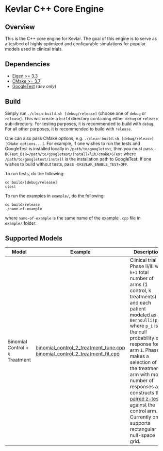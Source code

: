 # Kevlar C++ Core Engine

## Overview

This is the C++ core engine for Kevlar.
The goal of this engine is to serve as a testbed of highly optimized 
and configurable simulations for popular models used in clinical trials.

## Dependencies

- [Eigen >= 3.3](https://eigen.tuxfamily.org/index.php?title=Main_Page)
- [CMake >= 3.7](https://cmake.org/)
- [GoogleTest](https://github.com/google/googletest) (_dev only_)

## Build
 
Simply run `./clean-build.sh [debug/release]` (choose one of `debug` or `release`).
This will create a `build` directory containing either `debug` or `release` sub-directory.
For testing purposes, it is recommended to build with `debug`.
For all other purposes, it is recommended to build with `release`.

One can also pass CMake options, e.g. `./clean-build.sh [debug/release] [CMake options...]`.
For example, if one wishes to run the tests
and GoogleTest is installed locally in `/path/to/googletest`,
then you must pass `-DGTest_DIR=/path/to/googletest/install/lib/cmake/GTest` where 
`/path/to/googletest/install` is the installation path to GoogleTest.
If one wishes to build without tests, pass `-DKEVLAR_ENABLE_TEST=OFF`.

To run tests, do the following:
```
cd build/[debug/release]
ctest
```

To run the examples in `example/`, do the following:
```
cd build/release
./name-of-example
```
where `name-of-example` is the same name of the example `.cpp` file in `example/` folder.

## Supported Models

| Model | Example | Description |
| ----- | ------- | ----------- |
| Binomial Control + k Treatment | [binomial_control_2_treatment_tune.cpp](example/binomial_control_2_treatment_tune.cpp) [binomial_control_2_treatment_fit.cpp](example/binomial_control_2_treatment_fit.cpp) | Clinical trial Phase II/III with `k+1` total number of arms (1 control, k treatments) and each patient modeled as a `Bernoulli(p_i)` where `p_i` is the null probability of response for arm `i`. Phase II makes a selection of the treatment arm with most number of responses and constructs the [paired z-test](https://en.wikipedia.org/wiki/Paired_difference_test#Power_of_the_paired_Z-test) against the control arm. Currently only supports rectangular null-space grid. |
